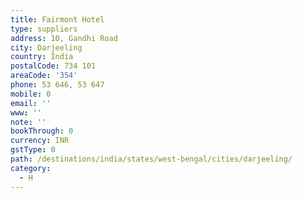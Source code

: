 ```yaml
---
title: Fairmont Hotel
type: suppliers
address: 10, Gandhi Road
city: Darjeeling
country: India
postalCode: 734 101
areaCode: '354'
phone: 53 646, 53 647
mobile: 0
email: ''
www: ''
note: ''
bookThrough: 0
currency: INR
gstType: 0
path: /destinations/india/states/west-bengal/cities/darjeeling/
category:
  - H
---
```


